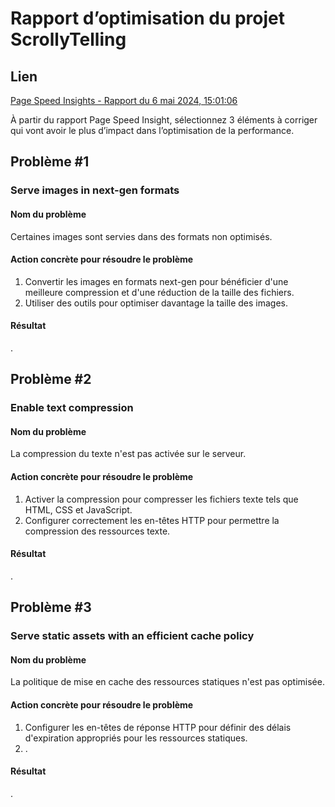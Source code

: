 
# Rapport d’optimisation du projet ScrollyTelling

## Lien
[Page Speed Insights - Rapport du 6 mai 2024, 15:01:06](https://pagespeed.web.dev/analysis/https-tristan-tim-momo-com/ltzxj82eav?form_factor=desktop)

À partir du rapport Page Speed Insight, sélectionnez 3 éléments à corriger qui vont avoir le plus d’impact dans l’optimisation de la performance.

## Problème #1

### Serve images in next-gen formats

#### Nom du problème
Certaines images sont servies dans des formats non optimisés.

#### Action concrète pour résoudre le problème
1. Convertir les images en formats next-gen pour bénéficier d'une meilleure compression et d'une réduction de la taille des fichiers.
2. Utiliser des outils pour optimiser davantage la taille des images.

#### Résultat
.

## Problème #2

### Enable text compression

#### Nom du problème
La compression du texte n'est pas activée sur le serveur.

#### Action concrète pour résoudre le problème
1. Activer la compression pour compresser les fichiers texte tels que HTML, CSS et JavaScript.
2. Configurer correctement les en-têtes HTTP pour permettre la compression des ressources texte.

#### Résultat
.

## Problème #3

### Serve static assets with an efficient cache policy

#### Nom du problème
La politique de mise en cache des ressources statiques n'est pas optimisée.

#### Action concrète pour résoudre le problème
1. Configurer les en-têtes de réponse HTTP pour définir des délais d'expiration appropriés pour les ressources statiques.
2. .

#### Résultat
.


